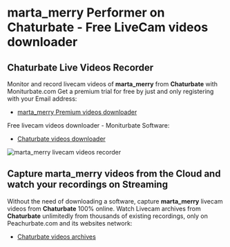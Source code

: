 # marta_merry Performer on Chaturbate - Free LiveCam videos downloader

## Chaturbate Live Videos Recorder

Monitor and record livecam videos of **marta_merry** from **Chaturbate** with Moniturbate.com
Get a premium trial for free by just and only registering with your Email address:
* [marta_merry Premium videos downloader](https://moniturbate.com/request-demo-licence-key.html)

Free livecam videos downloader - Moniturbate Software:
* [Chaturbate videos downloader](https://moniturbate.com/moniturbate-download-software.html)

![marta_merry livecam videos recorder](https://peachurnet.com/templates/moniturbate-software.png)


## Capture marta_merry videos from the Cloud and watch your recordings on Streaming

Without the need of downloading a software, capture **marta_merry** livecam videos from **Chaturbate** 100% online.
Watch Livecam archives from **Chaturbate** unlimitedly from thousands of existing recordings, only on Peachurbate.com and its websites network:
* [Chaturbate videos archives](https://peachurnet.com/)